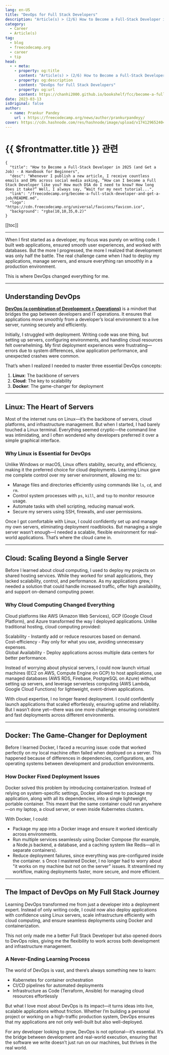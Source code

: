 ```yaml
---
lang: en-US
title: "DevOps for Full Stack Developers"
description: "Article(s) > (2/6) How to Become a Full-Stack Developer in 2025 (and Get a Job) - A Handbook for Beginners"
category:
  - Career
  - Article(s)
tag:
  - blog
  - freecodecamp.org
  - career
  - tip
head:
  - - meta:
    - property: og:title
      content: "Article(s) > (2/6) How to Become a Full-Stack Developer in 2025 (and Get a Job) - A Handbook for Beginners"
    - property: og:description
      content: "DevOps for Full Stack Developers"
    - property: og:url
      content: https://chanhi2000.github.io/bookshelf/fcc/become-a-full-stack-developer-and-get-a-job/devops-for-full-stack-developers.html
date: 2023-03-13
isOriginal: false
author:
  - name: Prankur Pandey
    url : https://freecodecamp.org/news/author/prankurpandeyy/
cover: https://cdn.hashnode.com/res/hashnode/image/upload/v1741296524045/6d9bed13-d3bb-4fb3-95ac-45f5dd4f2033.png
---
```


# {{ $frontmatter.title }} 관련

```component VPCard
{
  "title": "How to Become a Full-Stack Developer in 2025 (and Get a Job) - A Handbook for Beginners",
  "desc": "Whenever I publish a new article, I receive countless emails and DMs across social media asking, ”How can I become a Full Stack Developer like you? How much DSA do I need to know? How long does it take?” Well, I always say, ”Wait for my next tutorial...",
  "link": "/freecodecamp.org/become-a-full-stack-developer-and-get-a-job/README.md",
  "logo": "https://cdn.freecodecamp.org/universal/favicons/favicon.ico",
  "background": "rgba(10,10,35,0.2)"
}
```

[[toc]]

---

<SiteInfo
  name="How to Become a Full-Stack Developer in 2025 (and Get a Job) - A Handbook for Beginners"
  desc="Whenever I publish a new article, I receive countless emails and DMs across social media asking, ”How can I become a Full Stack Developer like you? How much DSA do I need to know? How long does it take?” Well, I always say, ”Wait for my next tutorial..."
  url="https://freecodecamp.org/news/become-a-full-stack-developer-and-get-a-job#heading-devops-for-full-stack-developers"
  logo="https://cdn.freecodecamp.org/universal/favicons/favicon.ico"
  preview="https://cdn.hashnode.com/res/hashnode/image/upload/v1741296524045/6d9bed13-d3bb-4fb3-95ac-45f5dd4f2033.png"/>

When I first started as a developer, my focus was purely on writing code. I built web applications, ensured smooth user experiences, and worked with databases. But the more I progressed, the more I realized that development was only half the battle. The real challenge came when I had to deploy my applications, manage servers, and ensure everything ran smoothly in a production environment.

This is where DevOps changed everything for me.

---

## Understanding DevOps

[**DevOps (a combination of Development + Operations)**](/freecodecamp.org/how-devops-works.md) is a mindset that bridges the gap between developers and IT operations. It ensures that applications move smoothly from a developer’s local environment to a live server, running securely and efficiently.

Initially, I struggled with deployment. Writing code was one thing, but setting up servers, configuring environments, and handling cloud resources felt overwhelming. My first deployment experiences were frustrating—errors due to system differences, slow application performance, and unexpected crashes were common.

That’s when I realized I needed to master three essential DevOps concepts:

1. **Linux**: The backbone of servers
2. **Cloud**: The key to scalability
3. **Docker**: The game-changer for deployment

---

## Linux: The Heart of Servers

Most of the internet runs on Linux—it’s the backbone of servers, cloud platforms, and infrastructure management. But when I started, I had barely touched a Linux terminal. Everything seemed cryptic—the command line was intimidating, and I often wondered why developers preferred it over a simple graphical interface.

### Why Linux is Essential for DevOps

Unlike Windows or macOS, Linux offers stability, security, and efficiency, making it the preferred choice for cloud deployments. Learning Linux gave me complete control over my server environment, allowing me to:

- Manage files and directories efficiently using commands like `ls`, `cd`, and `rm`.
- Control system processes with `ps`, `kill`, and `top` to monitor resource usage.
- Automate tasks with shell scripting, reducing manual work.
- Secure my servers using SSH, firewalls, and user permissions.

Once I got comfortable with Linux, I could confidently set up and manage my own servers, eliminating deployment roadblocks. But managing a single server wasn’t enough—I needed a scalable, flexible environment for real-world applications. That’s where the cloud came in.

---

## Cloud: Scaling Beyond a Single Server

Before I learned about cloud computing, I used to deploy my projects on shared hosting services. While they worked for small applications, they lacked scalability, control, and performance. As my applications grew, I needed a solution that could handle increased traffic, offer high availability, and support on-demand computing power.

### Why Cloud Computing Changed Everything

Cloud platforms like AWS (Amazon Web Services), GCP (Google Cloud Platform), and Azure transformed the way I deployed applications. Unlike traditional hosting, cloud computing provided:

Scalability - Instantly add or reduce resources based on demand.  
Cost-efficiency - Pay only for what you use, avoiding unnecessary expenses.  
Global Availability - Deploy applications across multiple data centers for better performance.

Instead of worrying about physical servers, I could now launch virtual machines (EC2 on AWS, Compute Engine on GCP) to host applications, use managed databases (AWS RDS, Firebase, PostgreSQL on Azure) without setting up servers, and leverage serverless computing (AWS Lambda, Google Cloud Functions) for lightweight, event-driven applications.

With cloud expertise, I no longer feared deployment. I could confidently launch applications that scaled effortlessly, ensuring uptime and reliability. But I wasn’t done yet—there was one more challenge: ensuring consistent and fast deployments across different environments.

---

## Docker: The Game-Changer for Deployment

Before I learned Docker, I faced a recurring issue: code that worked perfectly on my local machine often failed when deployed on a server. This happened because of differences in dependencies, configurations, and operating systems between development and production environments.

### How Docker Fixed Deployment Issues

Docker solved this problem by introducing containerization. Instead of relying on system-specific settings, Docker allowed me to package my application, along with all its dependencies, into a single lightweight, portable container. This meant that the same container could run anywhere—on my laptop, a cloud server, or even inside Kubernetes clusters.

With Docker, I could:

- Package my app into a Docker image and ensure it worked identically across environments.
- Run multiple services seamlessly using Docker Compose (for example, a Node.js backend, a database, and a caching system like Redis—all in separate containers).
- Reduce deployment failures, since everything was pre-configured inside the container.
s
Once I mastered Docker, I no longer had to worry about "it works on my machine but not on the server" issues. It streamlined my workflow, making deployments faster, more secure, and more efficient.

---

## The Impact of DevOps on My Full Stack Journey

Learning DevOps transformed me from just a developer into a deployment expert. Instead of only writing code, I could now also deploy applications with confidence using Linux servers, scale infrastructure efficiently with cloud computing, and ensure seamless deployments using Docker and containerization.

This not only made me a better Full Stack Developer but also opened doors to DevOps roles, giving me the flexibility to work across both development and infrastructure management.

### A Never-Ending Learning Process

The world of DevOps is vast, and there’s always something new to learn:

- Kubernetes for container orchestration
- CI/CD pipelines for automated deployments
- Infrastructure as Code (Terraform, Ansible) for managing cloud resources effortlessly

But what I love most about DevOps is its impact—it turns ideas into live, scalable applications without friction. Whether I’m building a personal project or working on a high-traffic production system, DevOps ensures that my applications are not only well-built but also well-deployed.

For any developer looking to grow, DevOps is not optional—it’s essential. It’s the bridge between development and real-world execution, ensuring that the software we write doesn’t just run on our machines, but thrives in the real world.
